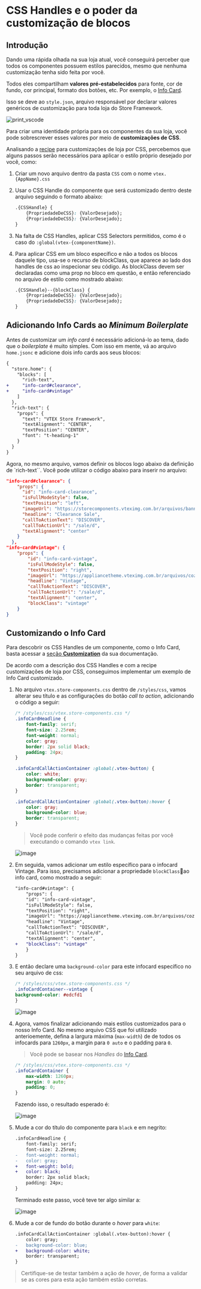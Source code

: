 # CSS Handles e o poder da customização de blocos

## Introdução

Dando uma rápida olhada na sua loja atual, você conseguirá perceber que todos os componentes possuem estilos parecidos, mesmo que nenhuma customização tenha sido feita por você.

Todos eles compartilham **valores pré-estabelecidos** para fonte, cor de fundo, cor principal, formato dos botões, etc. Por exemplo, o [Info Card](https://developers.vtex.com/docs/vtex-store-components-infocard).

Isso se deve ao `style.json`, arquivo responsável por declarar valores genéricos de customização para toda loja do Store Framework.

![print_vscode](https://user-images.githubusercontent.com/19495917/90165970-e0274600-dd6f-11ea-908d-a9f50b1b90a1.png)

Para criar uma identidade própria para os componentes da sua loja, você pode sobrescrever esses valores por meio de **customizações de CSS**.

Analisando a [recipe](https://developers.vtex.com/docs/vtex-io-documentation-using-css-handles-for-store-customization) para customizações de loja por CSS, percebemos que alguns passos serão necessários para aplicar o estilo próprio desejado por você, como:

1. Criar um novo arquivo dentro da pasta `CSS` com o nome `vtex.{AppName}.css`
2. Usar o CSS Handle do componente que será customizado dentro deste arquivo seguindo o formato abaixo:

    ```css
    .{CSSHandle} {
        {PropriedadeDeCSS}: {ValorDesejado};
        {PropriedadeDeCSS}: {ValorDesejado};
    }
    ```

3. Na falta de CSS Handles, aplicar CSS Selectors permitidos, como é o caso do `:global(vtex-{componentName})`.
4. Para aplicar CSS em um bloco específico e não a todos os blocos daquele tipo, usa-se o recurso de blockClass, que aparece ao lado dos handles de css ao inspecionar seu código. As blockClass devem ser declaradas como uma prop no bloco em questão, e então referenciado no arquivo de estilo como mostrado abaixo:

    ```css
    .{CSSHandle}--{blockClass} {
        {PropriedadeDeCSS}: {ValorDesejado};
        {PropriedadeDeCSS}: {ValorDesejado};
    }
    ```

## Adicionando Info Cards ao _Minimum Boilerplate_

Antes de customizar um _info card_ é necessário adicioná-lo ao tema, dado que o _boilerplate_ é muito simples. Com isso em mente, vá ao arquivo `home.jsonc` e adicione dois info cards aos seus blocos:

```diff
{
  "store.home": { 
    "blocks": [
      "rich-text",
+     "info-card#clearance",
+     "info-card#vintage"
    ]
  },
  "rich-text": { 
    "props": { 
      "text": "VTEX Store Framework",
      "textAlignment": "CENTER",
      "textPosition": "CENTER",
      "font": "t-heading-1"
    }
  }
}
```

Agora, no mesmo arquivo, vamos definir os blocos logo abaixo da definição de `rich-text``. Você pode utilizar o código abaixo para inserir no arquivo:

```json
"info-card#clearance": {
    "props": {
      "id": "info-card-clearance",
      "isFullModeStyle": false,
      "textPosition": "left",
      "imageUrl": "https://storecomponents.vteximg.com.br/arquivos/banner-infocard2.png",
      "headline": "Clearance Sale",
      "callToActionText": "DISCOVER",
      "callToActionUrl": "/sale/d",
      "textAlignment": "center"
    }
  },
"info-card#vintage": {
    "props": {
        "id": "info-card-vintage",
        "isFullModeStyle": false,
        "textPosition": "right",
        "imageUrl": "https://appliancetheme.vteximg.com.br/arquivos/cozinha-rosa-min.png",
        "headline": "Vintage",
        "callToActionText": "DISCOVER",
        "callToActionUrl": "/sale/d",
        "textAlignment": "center",
        "blockClass": "vintage"
    }
}
```


## Customizando o Info Card

Para descobrir os CSS Handles de um componente, como o Info Card, basta acessar a [seção **Customization**]((https://developers.vtex.com/docs/vtex-store-components-infocard#customization)) da sua documentação.

De acordo com a descrição dos CSS Handles e com a recipe customizações de loja por CSS, conseguimos implementar um exemplo de Info Card customizado.

1. No arquivo `vtex.store-components.css` dentro de `/styles/css`, vamos alterar seu título e as configurações do botão _call to action_, adicionando o código a seguir:

    ```css
    /* /styles/css/vtex.store-components.css */
    .infoCardHeadline {
        font-family: serif;
        font-size: 2.25rem;
        font-weight: normal;
        color: gray;
        border: 2px solid black;
        padding: 24px;
    }

    .infoCardCallActionContainer :global(.vtex-button) {
        color: white;
        background-color: gray;
        border: transparent;
    }

    .infoCardCallActionContainer :global(.vtex-button):hover {
        color: gray;
        background-color: blue;
        border: transparent;
    }
    ```

    > Você pode conferir o efeito das mudanças feitas por você executando o comando `vtex link`.

    ![image](https://user-images.githubusercontent.com/19495917/90165063-82dec500-dd6e-11ea-8b0d-802fa5afc17f.png)

2. Em seguida, vamos adicionar um estilo específico para o infocard Vintage.  Para isso, precisamos adicionar a propriedade `blockClass`ao info card, como mostrado a seguir:

    ```diff
    "info-card#vintage": {
        "props": {
        "id": "info-card-vintage",
        "isFullModeStyle": false,
        "textPosition": "right",
        "imageUrl": "https://appliancetheme.vteximg.com.br/arquivos/cozinha-rosa-min.png",
        "headline": "Vintage",
        "callToActionText": "DISCOVER",
        "callToActionUrl": "/sale/d",
        "textAlignment": "center",
    +   "blockClass": "vintage"
        }
    }
    ```

3. E então declare uma `background-color` para este infocard específico no seu arquivo de css:

    ```css
    /* /styles/css/vtex.store-components.css */
    .infoCardContainer--vintage {
    background-color: #edcfd1
    }
    ```

    ![image](https://user-images.githubusercontent.com/19495917/90165339-e4069880-dd6e-11ea-89bf-80e63a25ffb4.png)

4. Agora, vamos finalizar adicionando mais estilos customizados para o nosso Info Card. No mesmo arquivo CSS que foi utilizado anterioemente, defina a largura máxima (`max-width`) de de todos os infocards para `1260px`, a margin para `0 auto` e o padding para `0`.

    > Você pode se basear nos _Handles_ do [Info Card](https://developers.vtex.com/docs/vtex-store-components-infocard#customization).

    ```css
    /* /styles/css/vtex.store-components.css */
    .infoCardContainer {
        max-width: 1260px;
        margin: 0 auto;
        padding: 0;
    }
    ```

    Fazendo isso, o resultado esperado é:

    ![image](https://user-images.githubusercontent.com/19495917/90165563-38aa1380-dd6f-11ea-9343-843ccc83d2f7.png)


5. Mude a cor do título do componente para `black` e em negrito:

    ```diff
    .infoCardHeadline {
        font-family: serif;
        font-size: 2.25rem;
    -   font-weight: normal;
    -   color: gray;
    +   font-weight: bold;
    +   color: black;
        border: 2px solid black;
        padding: 24px;
    }
    ```

    Terminado este passo, você teve ter algo similar a:

    ![image](https://user-images.githubusercontent.com/19495917/90165764-8d4d8e80-dd6f-11ea-92f6-cadce9318dff.png)

6. Mude a cor de fundo do botão durante o _hover_ para `white`:

    ```diff
    .infoCardCallActionContainer :global(.vtex-button):hover {
        color: gray;
    -   background-color: blue;
    +   background-color: white;
        border: transparent;
    }
    ```

> Certifique-se de testar também a ação de _hover_, de forma a validar se as cores para esta ação também estão corretas.